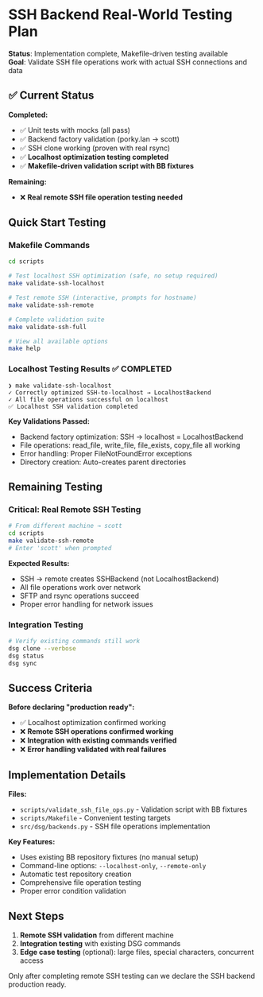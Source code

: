 # SSH Backend Real-World Testing Plan

**Status**: Implementation complete, Makefile-driven testing available  
**Goal**: Validate SSH file operations work with actual SSH connections and data

## ✅ Current Status

**Completed:**
- ✅ Unit tests with mocks (all pass)
- ✅ Backend factory validation (porky.lan → scott)
- ✅ SSH clone working (proven with real rsync)
- ✅ **Localhost optimization testing completed**
- ✅ **Makefile-driven validation script with BB fixtures**

**Remaining:**
- ❌ **Real remote SSH file operation testing needed**

## Quick Start Testing

### Makefile Commands
```bash
cd scripts

# Test localhost SSH optimization (safe, no setup required)
make validate-ssh-localhost

# Test remote SSH (interactive, prompts for hostname)  
make validate-ssh-remote

# Complete validation suite
make validate-ssh-full

# View all available options
make help
```

### Localhost Testing Results ✅ COMPLETED
```
❯ make validate-ssh-localhost
✓ Correctly optimized SSH-to-localhost → LocalhostBackend
✓ All file operations successful on localhost
✅ Localhost SSH validation completed
```

**Key Validations Passed:**
- Backend factory optimization: SSH → localhost = LocalhostBackend
- File operations: read_file, write_file, file_exists, copy_file all working
- Error handling: Proper FileNotFoundError exceptions
- Directory creation: Auto-creates parent directories

## Remaining Testing

### Critical: Real Remote SSH Testing
```bash
# From different machine → scott
cd scripts
make validate-ssh-remote
# Enter 'scott' when prompted
```

**Expected Results:**
- SSH → remote creates SSHBackend (not LocalhostBackend)
- All file operations work over network
- SFTP and rsync operations succeed
- Proper error handling for network issues

### Integration Testing
```bash
# Verify existing commands still work
dsg clone --verbose
dsg status  
dsg sync
```

## Success Criteria

**Before declaring "production ready":**
- ✅ Localhost optimization confirmed working
- ❌ **Remote SSH operations confirmed working**  
- ❌ **Integration with existing commands verified**
- ❌ **Error handling validated with real failures**

## Implementation Details

**Files:**
- `scripts/validate_ssh_file_ops.py` - Validation script with BB fixtures
- `scripts/Makefile` - Convenient testing targets
- `src/dsg/backends.py` - SSH file operations implementation

**Key Features:**
- Uses existing BB repository fixtures (no manual setup)
- Command-line options: `--localhost-only`, `--remote-only`
- Automatic test repository creation
- Comprehensive file operation testing
- Proper error condition validation

## Next Steps

1. **Remote SSH validation** from different machine
2. **Integration testing** with existing DSG commands
3. **Edge case testing** (optional): large files, special characters, concurrent access

Only after completing remote SSH testing can we declare the SSH backend production ready.